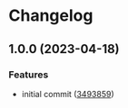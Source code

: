 # Changelog

## 1.0.0 (2023-04-18)


### Features

* initial commit ([3493859](https://github.com/rolehippie/lens/commit/3493859a25bedec2c979a759e7be34503de3d30e))
